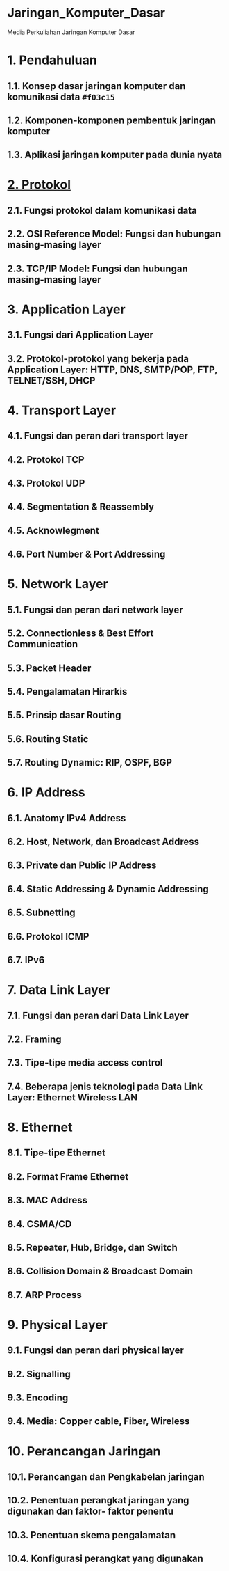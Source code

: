 # Jaringan_Komputer_Dasar
Media Perkuliahan Jaringan Komputer Dasar




# 1. Pendahuluan

## 1.1. Konsep dasar jaringan komputer dan komunikasi data `#f03c15`
## 1.2. Komponen-komponen pembentuk jaringan komputer</b>
## 1.3. Aplikasi jaringan komputer pada dunia nyata


# [2. Protokol](/protokol.md)
## 2.1. Fungsi protokol dalam komunikasi data
## 2.2. OSI Reference Model: Fungsi dan hubungan    masing-masing layer
## 2.3. TCP/IP Model: Fungsi dan hubungan masing-masing layer


# 3. Application Layer
## 3.1. Fungsi dari Application Layer
## 3.2. Protokol-protokol yang bekerja pada Application Layer: HTTP, DNS, SMTP/POP, FTP, TELNET/SSH, DHCP


# 4. Transport Layer
## 4.1. Fungsi dan peran dari transport layer
## 4.2. Protokol TCP
## 4.3. Protokol UDP
## 4.4. Segmentation & Reassembly
## 4.5. Acknowlegment
## 4.6. Port Number & Port Addressing


# 5. Network Layer
## 5.1. Fungsi dan peran dari network layer
## 5.2. Connectionless & Best Effort Communication
## 5.3. Packet Header
## 5.4. Pengalamatan Hirarkis
## 5.5. Prinsip dasar Routing
## 5.6. Routing Static
## 5.7. Routing Dynamic: RIP, OSPF, BGP


# 6. IP Address
## 6.1. Anatomy IPv4 Address
## 6.2. Host, Network, dan Broadcast Address
## 6.3. Private dan Public IP Address
## 6.4. Static Addressing & Dynamic Addressing
## 6.5. Subnetting
## 6.6. Protokol ICMP
## 6.7. IPv6


# 7. Data Link Layer
## 7.1. Fungsi dan peran dari Data Link Layer
## 7.2. Framing
## 7.3. Tipe-tipe media access control
## 7.4. Beberapa jenis teknologi pada Data Link Layer: Ethernet Wireless LAN


# 8. Ethernet
## 8.1. Tipe-tipe Ethernet
## 8.2. Format Frame Ethernet
## 8.3. MAC Address
## 8.4. CSMA/CD
## 8.5. Repeater, Hub, Bridge, dan Switch
## 8.6. Collision Domain & Broadcast Domain
## 8.7. ARP Process


# 9. Physical Layer
## 9.1. Fungsi dan peran dari physical layer
## 9.2. Signalling
## 9.3. Encoding
## 9.4. Media: Copper cable, Fiber, Wireless


# 10. Perancangan Jaringan
## 10.1. Perancangan dan Pengkabelan jaringan
## 10.2. Penentuan perangkat jaringan yang digunakan dan faktor- faktor penentu
## 10.3. Penentuan skema pengalamatan
## 10.4. Konfigurasi perangkat yang digunakan
